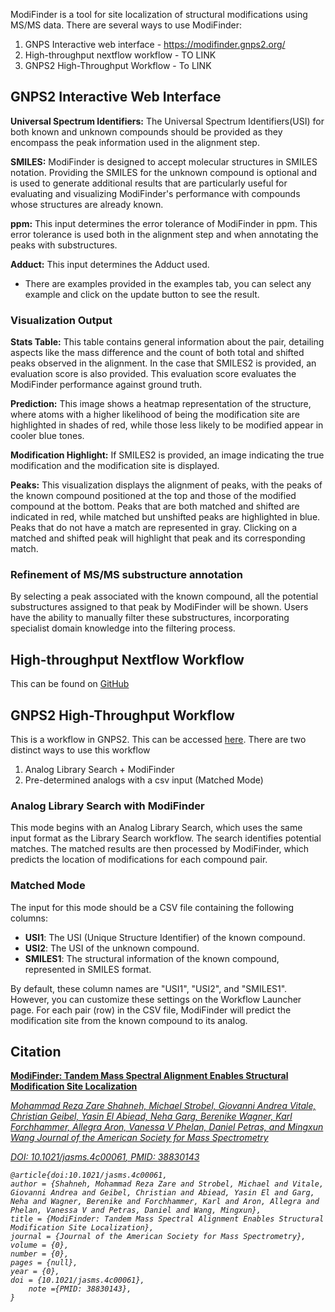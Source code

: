 
ModiFinder is a tool for site localization of structural modifications using MS/MS data. There are several ways to use ModiFinder:

1. GNPS Interactive web interface - https://modifinder.gnps2.org/
2. High-throughput nextflow workflow - TO LINK
3. GNPS2 High-Throughput Workflow - To LINK

## GNPS2 Interactive Web Interface

**Universal Spectrum Identifiers:** The Universal Spectrum Identifiers(USI) for both known and unknown compounds should be provided as they encompass the peak information used in the alignment step.

**SMILES:** ModiFinder is designed to accept molecular structures in SMILES notation. Providing the SMILES for the unknown compound is optional and is used to generate additional results that are particularly useful for evaluating and visualizing ModiFinder's performance with compounds whose structures are already known.

**ppm:** This input determines the error tolerance of ModiFinder in ppm. This error tolerance is used both in the alignment step and when annotating the peaks with substructures.

**Adduct:** This input determines the Adduct used.

* There are examples provided in the examples tab, you can select any example and click on the update button to see the result.

### Visualization Output

**Stats Table:** This table contains general information about the pair, detailing aspects like the mass difference and the count of both total and shifted peaks observed in the alignment. In the case that SMILES2 is provided, an evaluation score is also provided. This evaluation score evaluates the ModiFinder performance against ground truth.

**Prediction:** This image shows a heatmap representation of the structure, where atoms with a higher likelihood of being the modification site are highlighted in shades of red, while those less likely to be modified appear in cooler blue tones.

**Modification Highlight:** If SMILES2 is provided, an image indicating the true modification and the modification site is displayed.

**Peaks:** This visualization displays the alignment of peaks, with the peaks of the known compound positioned at the top and those of the modified compound at the bottom. Peaks that are both matched and shifted are indicated in red, while matched but unshifted peaks are highlighted in blue. Peaks that do not have a match are represented in gray. Clicking on a matched and shifted peak will highlight that peak and its corresponding match.

### Refinement of MS/MS substructure annotation

By selecting a peak associated with the known compound, all the potential substructures assigned to that peak by ModiFinder will be shown. Users have the ability to manually filter these substructures, incorporating specialist domain knowledge into the filtering process.

## High-throughput Nextflow Workflow

This can be found on [GitHub](https://github.com/Wang-Bioinformatics-Lab/highThroughputModiFinder_workflow)

## GNPS2 High-Throughput Workflow

This is a workflow in GNPS2. This can be accessed [here](gnps2.org). There are two distinct ways to use this workflow

1. Analog Library Search + ModiFinder
2. Pre-determined analogs with a csv input (Matched Mode)

### Analog Library Search with ModiFinder

This mode begins with an Analog Library Search, which uses the same input format as the Library Search workflow. The search identifies potential matches. The matched results are then processed by ModiFinder, which predicts the location of modifications for each compound pair.

### Matched Mode

The input for this mode should be a CSV file containing the following columns:

- **USI1**: The USI (Unique Structure Identifier) of the known compound.
- **USI2**: The USI of the unknown compound.
- **SMILES1**: The structural information of the known compound, represented in SMILES format.

By default, these column names are "USI1", "USI2", and "SMILES1". However, you can customize these settings on the Workflow Launcher page. For each pair (row) in the CSV file, ModiFinder will predict the modification site from the known compound to its analog.

## Citation
[
    **ModiFinder: Tandem Mass Spectral Alignment Enables Structural Modification Site Localization**](https://pubs.acs.org/doi/10.1021/jasms.4c00061)

[<em>Mohammad Reza Zare Shahneh, Michael Strobel, Giovanni Andrea Vitale, Christian Geibel, Yasin El Abiead, Neha Garg, Berenike Wagner, Karl Forchhammer, Allegra Aron, Vanessa V Phelan, Daniel Petras, and Mingxun Wang
Journal of the American Society for Mass Spectrometry<em>](https://pubs.acs.org/doi/10.1021/jasms.4c00061)

[DOI: <em>10.1021/jasms.4c00061<em>, PMID: <em>38830143<em>](https://pubs.acs.org/doi/10.1021/jasms.4c00061)

```
@article{doi:10.1021/jasms.4c00061,
author = {Shahneh, Mohammad Reza Zare and Strobel, Michael and Vitale, Giovanni Andrea and Geibel, Christian and Abiead, Yasin El and Garg, Neha and Wagner, Berenike and Forchhammer, Karl and Aron, Allegra and Phelan, Vanessa V and Petras, Daniel and Wang, Mingxun},
title = {ModiFinder: Tandem Mass Spectral Alignment Enables Structural Modification Site Localization},
journal = {Journal of the American Society for Mass Spectrometry},
volume = {0},
number = {0},
pages = {null},
year = {0},
doi = {10.1021/jasms.4c00061},
    note ={PMID: 38830143},
}
```
